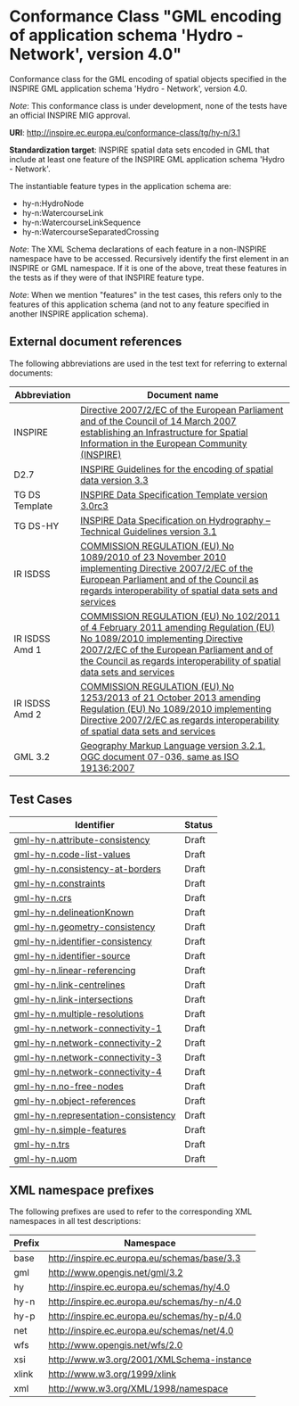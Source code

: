 # Conformance Class "GML encoding of application schema 'Hydro - Network', version 4.0"

Conformance class for the GML encoding of spatial objects specified in the INSPIRE GML application schema 'Hydro - Network', version 4.0.

*Note*: This conformance class is under development, none of the tests have an official INSPIRE MIG approval.

**URI**: http://inspire.ec.europa.eu/conformance-class/tg/hy-n/3.1 

**Standardization target**: INSPIRE spatial data sets encoded in GML that include at least one feature of the INSPIRE GML application schema 'Hydro - Network'.

The instantiable feature types in the application schema are:
* hy-n:HydroNode
* hy-n:WatercourseLink
* hy-n:WatercourseLinkSequence
* hy-n:WatercourseSeparatedCrossing

*Note*: The XML Schema declarations of each feature in a non-INSPIRE namespace have to be accessed. Recursively identify the first element in an INSPIRE or GML namespace. If it is one of the above, treat these features in the tests as if they were of that INSPIRE feature type.

*Note*: When we mention "features" in the test cases, this refers only to the features of this application schema (and not to any feature specified in another INSPIRE application schema).

## External document references

The following abbreviations are used in the test text for referring to external documents:

Abbreviation                     | Document name
-------------------------------- | --------------------------------------------------
INSPIRE <a name="ref_INSPIRE"></a> | [Directive 2007/2/EC of the European Parliament and of the Council of 14 March 2007 establishing an Infrastructure for Spatial Information in the European Community (INSPIRE)](http://eur-lex.europa.eu/legal-content/EN/TXT/PDF/?uri=CELEX:32007L0002&from=EN)
D2.7 <a name="ref_D2_7"></a>   | [INSPIRE Guidelines for the encoding of spatial data version 3.3](http://inspire.jrc.ec.europa.eu/documents/Data_Specifications/D2.7_v3.3.pdf)
TG DS Template <a name="ref_TG_DS_tmpl"></a>   | [INSPIRE Data Specification Template version 3.0rc3](http://inspire.jrc.ec.europa.eu/documents/Data_Specifications/INSPIRE_DataSpecification_Template_v3.0rc3.pdf)
TG DS-HY <a name="ref_TG_DS_HY"></a>   | [INSPIRE Data Specification on Hydrography – Technical Guidelines version 3.1](http://inspire.ec.europa.eu/documents/Data_Specifications/INSPIRE_DataSpecification_HY_v3.1.pdf)
IR ISDSS <a name="ref_IR_ISDSS"></a>   | [COMMISSION REGULATION (EU) No 1089/2010 of 23 November 2010 implementing Directive 2007/2/EC of the European Parliament and of the Council as regards interoperability of spatial data sets and services](http://eur-lex.europa.eu/legal-content/EN/TXT/PDF/?uri=OJ:L:2010:323:FULL&from=EN)
IR ISDSS Amd 1 <a name="ref_IR_ISDSS_Amd1"></a>   | [COMMISSION REGULATION (EU) No 102/2011 of 4 February 2011 amending Regulation (EU) No 1089/2010 implementing Directive 2007/2/EC of the European Parliament and of the Council as regards interoperability of spatial data sets and services](http://eur-lex.europa.eu/legal-content/EN/TXT/PDF/?uri=CELEX:32011R0102&from=EN)
IR ISDSS Amd 2 <a name="ref_IR_ISDSS_Amd2"></a>   | [COMMISSION REGULATION (EU) No 1253/2013 of 21 October 2013 amending Regulation (EU) No 1089/2010 implementing Directive 2007/2/EC as regards interoperability of spatial data sets and services](http://eur-lex.europa.eu/LexUriServ/LexUriServ.do?uri=OJ:L:2013:331:0001:0267:EN:PDF)
GML 3.2 <a name="ref_GML32"/>  | [Geography Markup Language version 3.2.1, OGC document 07-036, same as ISO 19136:2007](http://portal.opengeospatial.org/files/?artifact_id=20509) 

## Test Cases

| Identifier                                                        | Status   |
| ----------------------------------------------------------------- | -------- |
| [gml-hy-n.attribute-consistency](gml-hy-n.attribute-consistency.md)  | Draft  |
| [gml-hy-n.code-list-values](gml-hy-n.code-list-values.md)  | Draft  |
| [gml-hy-n.consistency-at-borders](gml-hy-n.consistency-at-borders.md)  | Draft  |
| [gml-hy-n.constraints](gml-hy-n.constraints.md)  | Draft  |
| [gml-hy-n.crs](gml-hy-n.crs.md)  | Draft  |
| [gml-hy-n.delineationKnown](gml-hy-n.delineationKnown.md)  | Draft  |
| [gml-hy-n.geometry-consistency](gml-hy-n.geometry-consistency.md)  | Draft  |
| [gml-hy-n.identifier-consistency](gml-hy-n.identifier-consistency.md)  | Draft  |
| [gml-hy-n.identifier-source](gml-hy-n.identifier-source.md)  | Draft  |
| [gml-hy-n.linear-referencing](gml-hy-n.linear-referencing.md)  | Draft  |
| [gml-hy-n.link-centrelines](gml-hy-n.link-centrelines.md)  | Draft  |
| [gml-hy-n.link-intersections](gml-hy-n.link-intersections.md)  | Draft  |
| [gml-hy-n.multiple-resolutions](gml-hy-n.multiple-resolutions.md)  | Draft  |
| [gml-hy-n.network-connectivity-1](gml-hy-n.network-connectivity-1.md)  | Draft  |
| [gml-hy-n.network-connectivity-2](gml-hy-n.network-connectivity-2.md)  | Draft  |
| [gml-hy-n.network-connectivity-3](gml-hy-n.network-connectivity-3.md)  | Draft  |
| [gml-hy-n.network-connectivity-4](gml-hy-n.network-connectivity-4.md)  | Draft  |
| [gml-hy-n.no-free-nodes](gml-hy-n.no-free-nodes.md)  | Draft  |
| [gml-hy-n.object-references](gml-hy-n.object-references.md)  | Draft  |
| [gml-hy-n.representation-consistency](gml-hy-n.representation-consistency.md)  | Draft  |
| [gml-hy-n.simple-features](gml-hy-n.simple-features.md)  | Draft  |
| [gml-hy-n.trs](gml-hy-n.trs.md)  | Draft  |
| [gml-hy-n.uom](gml-hy-n.uom.md)  | Draft  |

## XML namespace prefixes <a name="namespaces"></a>

The following prefixes are used to refer to the corresponding XML namespaces in all test descriptions:

Prefix         | Namespace
-------------- | -------------------------------------------------
base           | http://inspire.ec.europa.eu/schemas/base/3.3
gml            | http://www.opengis.net/gml/3.2
hy             | http://inspire.ec.europa.eu/schemas/hy/4.0
hy-n           | http://inspire.ec.europa.eu/schemas/hy-n/4.0
hy-p           | http://inspire.ec.europa.eu/schemas/hy-p/4.0
net            | http://inspire.ec.europa.eu/schemas/net/4.0
wfs            | http://www.opengis.net/wfs/2.0
xsi            | http://www.w3.org/2001/XMLSchema-instance
xlink          | http://www.w3.org/1999/xlink
xml            | http://www.w3.org/XML/1998/namespace